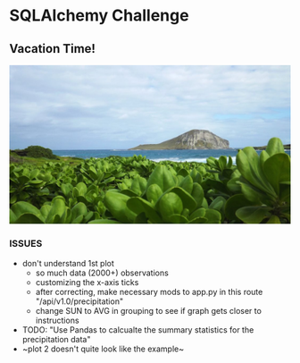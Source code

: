 # SQLAlchemy Challenge

## Vacation Time!

![Adobe free](https://github.com/ejbaq49/sqlalchemy-challenge/blob/master/Resources/negative-space-hawaii-water-plants-landscape-1062x598.jpg?raw=true)


### ISSUES
* don't understand 1st plot
  * so much data (2000+) observations
  * customizing the x-axis ticks
  * after correcting, make necessary mods to app.py in this route "/api/v1.0/precipitation"
  * change SUN to AVG in grouping to see if graph gets closer to instructions
* TODO: "Use Pandas to calcualte the summary statistics for the precipitation data"
* ~plot 2 doesn't quite look like the example~
